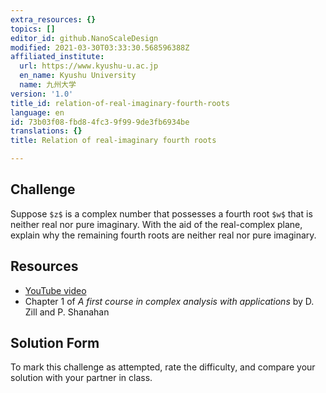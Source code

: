 ```yaml
---
extra_resources: {}
topics: []
editor_id: github.NanoScaleDesign
modified: 2021-03-30T03:33:30.568596388Z
affiliated_institute:
  url: https://www.kyushu-u.ac.jp
  en_name: Kyushu University
  name: 九州大学
version: '1.0'
title_id: relation-of-real-imaginary-fourth-roots
language: en
id: 73b03f08-fbd8-4fc3-9f99-9de3fb6934be
translations: {}
title: Relation of real-imaginary fourth roots

---
```


## Challenge

Suppose `$z$` is a complex number that possesses a fourth root `$w$` that is neither real nor pure imaginary. With the aid of the real-complex plane, explain why the remaining fourth roots are neither real nor pure imaginary.


## Resources
- [YouTube video](https://www.youtube.com/watch?v=yI2NeikrxoU&list=PLi7yHjesblV0sSfZzWdSUXGO683n_nJdQ&index=4)
- Chapter 1 of *A first course in complex analysis with applications* by D. Zill and P. Shanahan


## Solution Form
To mark this challenge as attempted, rate the difficulty, and compare your solution with your partner in class.

